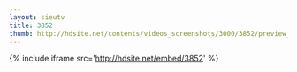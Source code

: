 ```yaml
---
layout: sieutv
title: 3852
thumb: http://hdsite.net/contents/videos_screenshots/3000/3852/preview_360p.mp4.jpg
---
```

{% include iframe src='http://hdsite.net/embed/3852' %}
 
